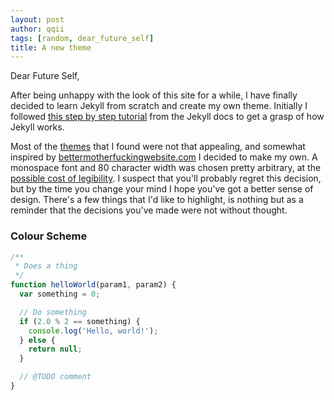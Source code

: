 ```yaml
---
layout: post
author: qqii
tags: [random, dear_future_self]
title: A new theme
---
```


Dear Future Self,

After being unhappy with the look of this site for a while, I have finally decided to learn Jekyll from scratch and create my own theme. Initially I followed [this step by step tutorial](https://jekyllrb.com/docs/step-by-step/01-setup/) from the Jekyll docs to get a grasp of how Jekyll works.

Most of the [themes](http://jekyllthemes.org/) that I found were not that appealing, and somewhat inspired by [bettermotherfuckingwebsite.com](http://bettermotherfuckingwebsite.com/) I decided to make my own. A monospace font and 80 character width was chosen pretty arbitrary, at the [possible cost of legibility](https://ux.stackexchange.com/questions/48753/does-the-use-of-monospaced-fonts-negatively-affect-legibility-of-article-text). I suspect that you'll probably regret this decision, but by the time you change your mind I hope you've got a better sense of design. There's a few things that I'd like to highlight, is nothing but as a reminder that the decisions you've made were not without thought.

### Colour Scheme

```javascript
/**
 * Does a thing
 */
function helloWorld(param1, param2) {
  var something = 0;

  // Do something
  if (2.0 % 2 == something) {
    console.log('Hello, world!');
  } else {
    return null;
  }

  // @TODO comment
}
```